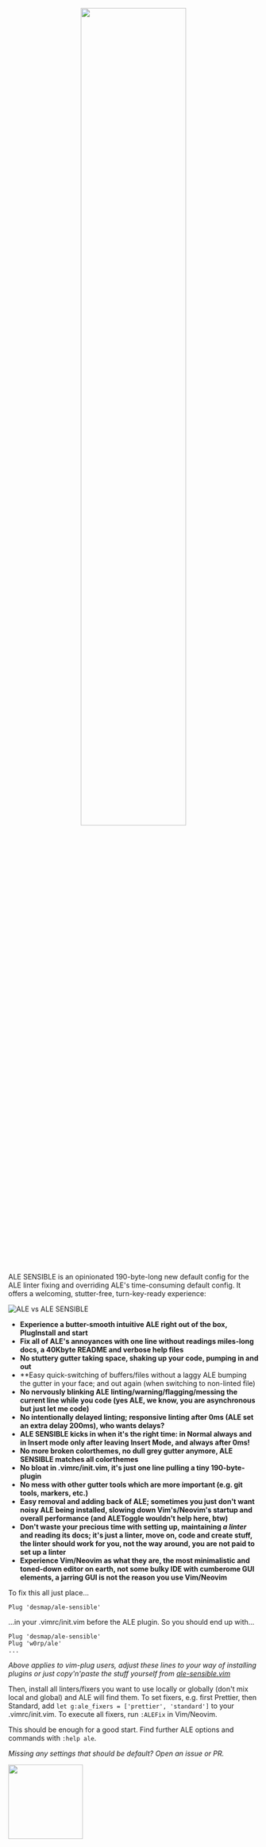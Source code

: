<p align='center'><img src='https://user-images.githubusercontent.com/43666255/50660194-3c749200-0f9f-11e9-8668-520662ae79d0.png' width='65%'/></p>

ALE SENSIBLE is an opinionated 190-byte-long new default config for the ALE linter fixing and overriding ALE's time-consuming default config. It offers a welcoming, stutter-free, turn-key-ready experience:

![ALE vs ALE SENSIBLE](https://user-images.githubusercontent.com/43666255/50661068-3df38980-0fa2-11e9-8a6c-e657232484db.png)

- **Experience a butter-smooth intuitive ALE right out of the box, PlugInstall and start** 
- **Fix all of ALE's annoyances with one line without readings miles-long docs, a 40Kbyte README and verbose help files**
- **No stuttery gutter taking space, shaking up your code, pumping in and out**
- **Easy quick-switching of buffers/files without a laggy ALE bumping the gutter in your face; and out again (when switching to non-linted file)
- **No nervously blinking ALE linting/warning/flagging/messing the current line while you code (yes ALE, we know, you are asynchronous but just let me code)**
- **No intentionally delayed linting; responsive linting after 0ms (ALE set an extra delay 200ms), who wants delays?**
- **ALE SENSIBLE kicks in when it's the right time: in Normal always and in Insert mode only after leaving Insert Mode, and always after 0ms!** 
- **No more broken colorthemes, no dull grey gutter anymore, ALE SENSIBLE matches all colorthemes**
- **No bloat in .vimrc/init.vim, it's just one line pulling a tiny 190-byte-plugin**
- **No mess with other gutter tools which are more important (e.g. git tools, markers, etc.)**
- **Easy removal and adding back of ALE; sometimes you just don't want noisy ALE being installed, slowing down Vim's/Neovim's startup and overall performance (and ALEToggle wouldn't help here, btw)**
- **Don't waste your precious time with setting up, maintaining _a linter_ and reading its docs; it's just a linter, move on, code and create stuff, the linter should work for you, not the way around, you are not paid to set up a linter**
- **Experience Vim/Neovim as what they are, the most minimalistic and toned-down editor on earth, not some bulky IDE with cumberome GUI elements, a jarring GUI is not the reason you use Vim/Neovim**

To fix this all just place...

```
Plug 'desmap/ale-sensible'
```
...in your .vimrc/init.vim before the ALE plugin. So you should end up with...
```
Plug 'desmap/ale-sensible'
Plug 'w0rp/ale'
...
```
_Above applies to vim-plug users, adjust these lines to your way of installing plugins or just copy'n'paste the stuff yourself from [ale-sensible.vim](https://github.com/desmap/ale-sensible/blob/master/plugin/ale-sensible.vim)_

Then, install all linters/fixers you want to use locally or globally (don't mix local and global) and ALE will find them. To set fixers, e.g. first Prettier, then Standard, add `let g:ale_fixers = ['prettier', 'standard']` to your .vimrc/init.vim. To execute all fixers, run `:ALEFix` in Vim/Neovim.

This should be enough for a good start. Find further ALE options and commands with `:help ale`.

_Missing any settings that should be default? Open an issue or PR._

<img src='https://user-images.githubusercontent.com/43666255/50661376-413b4500-0fa3-11e9-9bd4-7248514f576a.png' width=150/>
